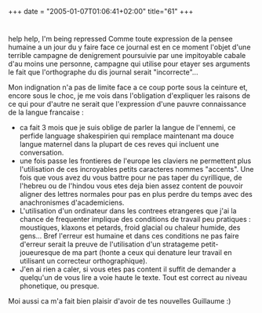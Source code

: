 +++
date = "2005-01-07T01:06:41+02:00"
title="61"
+++
#
help help, I'm being repressed
Comme toute expression de la pensee humaine a un jour du y faire face ce journal est en ce moment l'objet d'une terrible campagne de denigrement poursuivie par une impitoyable cabale d'au moins une personne, campagne qui utilise pour etayer ses arguments le fait que l'orthographe du dis journal serait "incorrecte"... 

Mon indignation n'a pas de limite face a ce coup porte sous la ceinture et, encore sous le choc, je me vois dans l'obligation d'expliquer les raisons de ce qui pour d'autre ne serait que l'expression d'une pauvre connaissance de la langue francaise : 
- ca fait 3 mois que je suis oblige de parler la langue de l'ennemi, ce perfide language shakespirien qui remplace maintenant ma douce langue maternel dans la plupart de ces reves qui incluent une conversation. 
- une fois passe les frontieres de l'europe les claviers ne permettent plus l'utilisation de ces incroyables petits caracteres nommes "accents". Une fois que vous avez du vous battre pour ne pas taper du cyrillique, de l'hebreu ou de l'hindou vous etes deja bien assez content de pouvoir aligner des lettres normales pour pas en plus perdre du temps avec des anachronismes d'academiciens. 
- L'utilisation d'un ordinateur dans les contrees etrangeres que j'ai la chance de frequenter implique des conditions de travail peu pratiques : moustiques, klaxons et petards, froid glacial ou chaleur humide, des gens... Bref l'erreur est humaine et dans ces conditions ne pas faire d'erreur serait la preuve de l'utilisation d'un stratageme petit-joueuresque de ma part (honte a ceux qui denature leur travail en utilisant un correcteur orthographique). 
- J'en ai rien a caler, si vous etes pas content il suffit de demander a quelqu'un de vous lire a voie haute le texte. Tout est correct au niveau phonetique, ou presque. 

Moi aussi ca m'a fait bien plaisir d'avoir de tes nouvelles Guillaume :)


